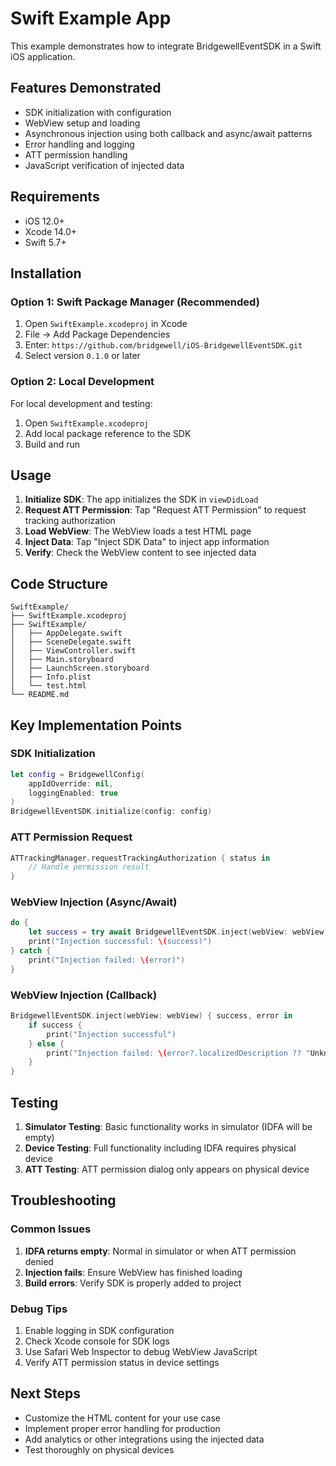 # Swift Example App

This example demonstrates how to integrate BridgewellEventSDK in a Swift iOS application.

## Features Demonstrated

- SDK initialization with configuration
- WebView setup and loading
- Asynchronous injection using both callback and async/await patterns
- Error handling and logging
- ATT permission handling
- JavaScript verification of injected data

## Requirements

- iOS 12.0+
- Xcode 14.0+
- Swift 5.7+

## Installation

### Option 1: Swift Package Manager (Recommended)

1. Open `SwiftExample.xcodeproj` in Xcode
2. File → Add Package Dependencies
3. Enter: `https://github.com/bridgewell/iOS-BridgewellEventSDK.git`
4. Select version `0.1.0` or later

### Option 2: Local Development

For local development and testing:

1. Open `SwiftExample.xcodeproj`
2. Add local package reference to the SDK
3. Build and run

## Usage

1. **Initialize SDK**: The app initializes the SDK in `viewDidLoad`
2. **Request ATT Permission**: Tap "Request ATT Permission" to request tracking authorization
3. **Load WebView**: The WebView loads a test HTML page
4. **Inject Data**: Tap "Inject SDK Data" to inject app information
5. **Verify**: Check the WebView content to see injected data

## Code Structure

```
SwiftExample/
├── SwiftExample.xcodeproj
├── SwiftExample/
│   ├── AppDelegate.swift
│   ├── SceneDelegate.swift
│   ├── ViewController.swift
│   ├── Main.storyboard
│   ├── LaunchScreen.storyboard
│   ├── Info.plist
│   └── test.html
└── README.md
```

## Key Implementation Points

### SDK Initialization
```swift
let config = BridgewellConfig(
    appIdOverride: nil,
    loggingEnabled: true
)
BridgewellEventSDK.initialize(config: config)
```

### ATT Permission Request
```swift
ATTrackingManager.requestTrackingAuthorization { status in
    // Handle permission result
}
```

### WebView Injection (Async/Await)
```swift
do {
    let success = try await BridgewellEventSDK.inject(webView: webView)
    print("Injection successful: \(success)")
} catch {
    print("Injection failed: \(error)")
}
```

### WebView Injection (Callback)
```swift
BridgewellEventSDK.inject(webView: webView) { success, error in
    if success {
        print("Injection successful")
    } else {
        print("Injection failed: \(error?.localizedDescription ?? "Unknown error")")
    }
}
```

## Testing

1. **Simulator Testing**: Basic functionality works in simulator (IDFA will be empty)
2. **Device Testing**: Full functionality including IDFA requires physical device
3. **ATT Testing**: ATT permission dialog only appears on physical device

## Troubleshooting

### Common Issues

1. **IDFA returns empty**: Normal in simulator or when ATT permission denied
2. **Injection fails**: Ensure WebView has finished loading
3. **Build errors**: Verify SDK is properly added to project

### Debug Tips

1. Enable logging in SDK configuration
2. Check Xcode console for SDK logs
3. Use Safari Web Inspector to debug WebView JavaScript
4. Verify ATT permission status in device settings

## Next Steps

- Customize the HTML content for your use case
- Implement proper error handling for production
- Add analytics or other integrations using the injected data
- Test thoroughly on physical devices
